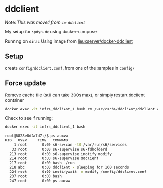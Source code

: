 # ddclient

Note: _This was moved from `im-ddclient`_

My setup for `spdyn.de` using docker-compose

Running on `dirac`
Using image from [linuxserver/docker-ddclient](https://github.com/linuxserver/docker-ddclient)

## Setup

create `config/ddclient.conf`, from one of the samples in `config/`

## Force update

Remove cache file (still can take 300s max),
or simply restart ddclient container

```bash
docker exec -it infra_ddclient_1 bash rm /var/cache/ddclient/ddclient.cache
```

Check to see if running:

```bash
docker exec -it infra_ddclient_1 bash

root@6828e8d2a7d7:/$ ps auxww
PID   USER     TIME   COMMAND
    1 root       0:00 s6-svscan -t0 /var/run/s6/services
   33 root       0:00 s6-supervise s6-fdholderd
  213 root       0:00 s6-supervise inotify_modify
  214 root       0:00 s6-supervise ddclient
  217 root       0:00 bash ./run
  218 abc        0:00 ddclient - sleeping for 160 seconds
  224 root       0:00 inotifywait -e modify /config/ddclient.conf
  237 root       0:00 bash
  247 root       0:00 ps auxww
```
